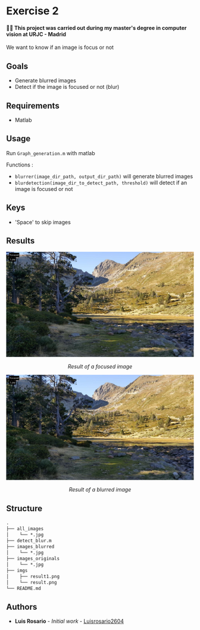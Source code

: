 # Exercise 2

#### 👨‍🎓 This project was carried out during my master's degree in computer vision at URJC - Madrid

We want to know if an image is focus or not

## Goals

- Generate blurred images
- Detect if the image is focused or not (blur)

## Requirements

* Matlab

## Usage

Run ```Graph_generation.m``` with matlab

Functions :

- ```blurrer(image_dir_path, output_dir_path)``` will generate blurred images
- ```blurdetection(image_dir_to_detect_path, threshold)``` will detect if an image is focused or not

## Keys

- 'Space' to skip images

## Results

<p align="center">
  <img src="./imgs/result.png">
</p>
<p align="center">
  <i>Result of a focused image</i>
</p>

<p align="center">
  <img src="./imgs/result.png">
</p>
<p align="center">
  <i>Result of a blurred image</i>
</p>

## Structure

    .
    ├── all_images
    │    └── *.jpg
    ├── detect_blur.m
    ├── images_blurred
    │    └── *.jpg
    ├── images_originals
    │    └── *.jpg
    ├── imgs
    │    ├── result1.png
    │    └── result.png
    └── README.md

## Authors

* **Luis Rosario** - *Initial work* - [Luisrosario2604](https://github.com/Luisrosario2604)
